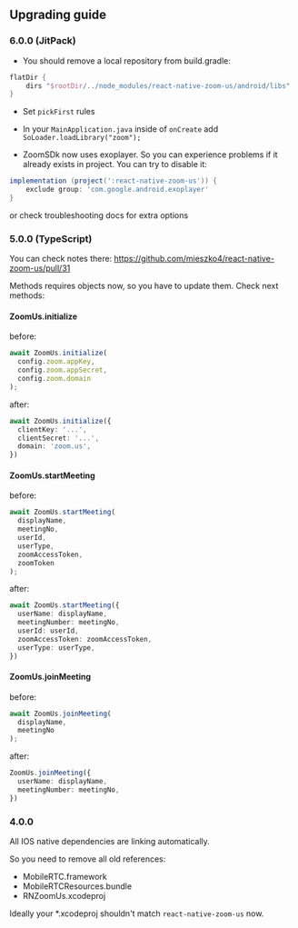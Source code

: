 
## Upgrading guide

### 6.0.0 (JitPack)

- You should remove a local repository from build.gradle:
```gradle
flatDir {
    dirs "$rootDir/../node_modules/react-native-zoom-us/android/libs"
}
```

- Set `pickFirst` rules

- In your `MainApplication.java` inside of `onCreate` add `SoLoader.loadLibrary("zoom");`

- ZoomSDk now uses exoplayer. So you can experience problems if it already exists in project.
You can try to disable it: 
```gradle
implementation (project(':react-native-zoom-us')) {
    exclude group: 'com.google.android.exoplayer'
}
```
or check troubleshooting docs for extra options


### 5.0.0 (TypeScript)
You can check notes there: https://github.com/mieszko4/react-native-zoom-us/pull/31

Methods requires objects now, so you have to update them. 
Check next methods:

#### ZoomUs.initialize

before:
```javascript
await ZoomUs.initialize(
  config.zoom.appKey,
  config.zoom.appSecret,
  config.zoom.domain
);
```

after:
```typescript
await ZoomUs.initialize({
  clientKey: '...',
  clientSecret: '...',
  domain: 'zoom.us',
})
```

#### ZoomUs.startMeeting

before:
```javascript
await ZoomUs.startMeeting(
  displayName,
  meetingNo,
  userId,
  userType,
  zoomAccessToken, 
  zoomToken
);
```

after:
```typescript
await ZoomUs.startMeeting({
  userName: displayName,
  meetingNumber: meetingNo,
  userId: userId,
  zoomAccessToken: zoomAccessToken,
  userType: userType,
})
```

#### ZoomUs.joinMeeting

before: 
```javascript
await ZoomUs.joinMeeting(
  displayName,
  meetingNo
);
```

after:
```typescript
ZoomUs.joinMeeting({
  userName: displayName,
  meetingNumber: meetingNo,
})
```


### 4.0.0

All IOS native dependencies are linking automatically.

So you need to remove all old references:
- MobileRTC.framework
- MobileRTCResources.bundle
- RNZoomUs.xcodeproj


Ideally your *.xcodeproj shouldn't match `react-native-zoom-us` now.

